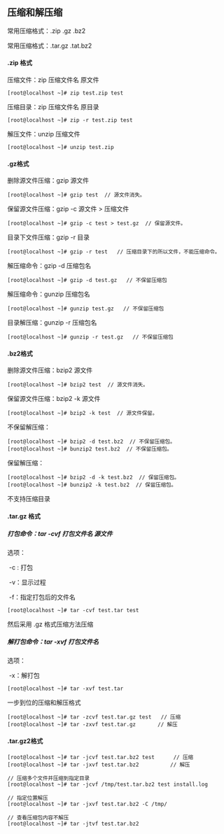 ## 压缩和解压缩

常用压缩格式：.zip  .gz  .bz2

常用压缩格式：.tar.gz   .tat.bz2

#### .zip 格式

压缩文件：zip 压缩文件名 原文件

```
[root@localhost ~]# zip test.zip test
```

压缩目录：zip 压缩文件名 原目录

```
[root@localhost ~]# zip -r test.zip test
```

解压文件：unzip 压缩文件

```
[root@localhost ~]# unzip test.zip
```

#### .gz格式

删除源文件压缩：gzip 源文件

```
[root@localhost ~]# gzip test  // 源文件消失。
```

保留源文件压缩：gzip -c 源文件 > 压缩文件

```
[root@localhost ~]# gzip -c test > test.gz  // 保留源文件。
```

目录下文件压缩：gzip -r 目录

```
[root@localhost ~]# gzip -r test   // 压缩目录下的所以文件，不能压缩命令。
```

解压缩命令：gzip -d 压缩包名

```
[root@localhost ~]# gzip -d test.gz   // 不保留压缩包
```

解压缩命令：gunzip 压缩包名

```
[root@localhost ~]# gunzip test.gz   // 不保留压缩包
```

目录解压缩：gunzip -r 压缩包名

```
[root@localhost ~]# gunzip -r test.gz   // 不保留压缩包
```

#### .bz2格式

删除源文件压缩：bzip2 源文件

```
[root@localhost ~]# bzip2 test  // 源文件消失。
```

保留源文件压缩：bzip2 -k 源文件

```
[root@localhost ~]# bzip2 -k test  // 源文件保留。
```

不保留解压缩：

```
[root@localhost ~]# bzip2 -d test.bz2  // 不保留压缩包。
[root@localhost ~]# bunzip2 test.bz2  // 不保留压缩包。
```

保留解压缩：

```
[root@localhost ~]# bzip2 -d -k test.bz2  // 保留压缩包。
[root@localhost ~]# bunzip2 -k test.bz2  // 保留压缩包。
```

不支持压缩目录

#### .tar.gz 格式

##### 打包命令：tar -cvf 打包文件名 源文件

选项：

​	-c : 打包

​	-v：显示过程

​	-f：指定打包后的文件名

```
[root@localhost ~]# tar -cvf test.tar test
```

然后采用 .gz 格式压缩方法压缩

##### 解打包命令：tar -xvf 打包文件名

选项：

​	-x：解打包

```
[root@localhost ~]# tar -xvf test.tar
```

一步到位的压缩和解压格式

```
[root@localhost ~]# tar -zcvf test.tar.gz test   // 压缩
[root@localhost ~]# tar -zxvf test.tar.gz		// 解压
```

#### .tar.gz2格式

```
[root@localhost ~]# tar -jcvf test.tar.bz2 test  	 // 压缩
[root@localhost ~]# tar -jxvf test.tar.bz2  		// 解压
```

```
// 压缩多个文件并压缩到指定目录
[root@localhost ~]# tar -jcvf /tmp/test.tar.bz2 test install.log 

// 指定位置解压
[root@localhost ~]# tar -jxvf test.tar.bz2 -C /tmp/

// 查看压缩包内容不解压
[root@localhost ~]# tar -jtvf test.tar.bz2 
```



